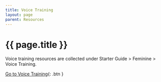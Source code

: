 ```yaml
---
title: Voice Training
layout: page
parent: Resources
---
```

# {{ page.title }}

Voice training resources are collected under Starter Guide > Feminine > Voice Training.

[Go to Voice Training](/starter-guide/feminine/voice-training.html){: .btn }